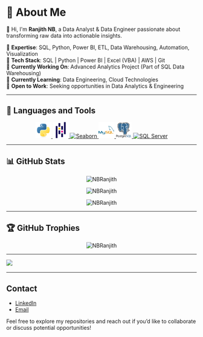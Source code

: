 # 💫 About Me  
👋 Hi, I'm **Ranjith NB**, a Data Analyst & Data Engineer passionate about transforming raw data into actionable insights.  

🔹 **Expertise**: SQL, Python, Power BI, ETL, Data Warehousing, Automation, Visualization  
🔹 **Tech Stack**: SQL | Python | Power BI | Excel (VBA) | AWS | Git  
🔹 **Currently Working On**: Advanced Analytics Project (Part of SQL Data Warehousing)  
🔹 **Currently Learning**: Data Engineering, Cloud Technologies  
🔹 **Open to Work**: Seeking opportunities in Data Analytics & Engineering  

---

## 🚀 Languages and Tools  
<p align="center">
  <a href="https://www.python.org/" target="_blank">
    <img src="https://raw.githubusercontent.com/devicons/devicon/master/icons/python/python-original.svg" alt="Python" width="42" height="42"/>
  </a>
  <a href="https://pandas.pydata.org/" target="_blank">
    <img src="https://raw.githubusercontent.com/devicons/devicon/2ae2a900d2f041da66e950e4d48052658d850630/icons/pandas/pandas-original.svg" alt="Pandas" width="42" height="42"/>
  </a>
  <a href="https://seaborn.pydata.org/" target="_blank">
    <img src="https://seaborn.pydata.org/_images/logo-mark-lightbg.svg" alt="Seaborn" width="42" height="42"/>
  </a>
  <a href="https://www.mysql.com/" target="_blank">
    <img src="https://raw.githubusercontent.com/devicons/devicon/master/icons/mysql/mysql-original-wordmark.svg" alt="MySQL" width="42" height="42"/>
  </a>
  <a href="https://www.postgresql.org/" target="_blank">
    <img src="https://raw.githubusercontent.com/devicons/devicon/master/icons/postgresql/postgresql-original-wordmark.svg" alt="PostgreSQL" width="42" height="42"/>
  </a>
  <a href="https://www.microsoft.com/en-us/sql-server" target="_blank">
    <img src="https://www.svgrepo.com/show/303229/microsoft-sql-server-logo.svg" alt="SQL Server" width="42" height="42"/>
  </a>
</p>  

---

## 📊 GitHub Stats  
<p align="center">
  <img src="https://github-readme-stats.vercel.app/api?username=NBRanjith&theme=dark&hide_border=true&include_all_commits=true&count_private=true" alt="NBRanjith" />
</p>

<p align="center">
  <img src="https://github-readme-streak-stats.herokuapp.com/?user=NBRanjith&theme=dark&hide_border=true" alt="NBRanjith" />
</p>

<p align="center">
  <img src="https://github-readme-stats.vercel.app/api/top-langs/?username=NBRanjith&theme=dark&hide_border=true&include_all_commits=true&count_private=true&layout=compact" alt="NBRanjith" />
</p>

---

## 🏆 GitHub Trophies  
<p align="center">
  <img src="https://github-profile-trophy.vercel.app/?username=NBRanjith&theme=radical&no-frame=false&no-bg=true&margin-w=4" alt="NBRanjith" />
</p>

---

[![](https://visitcount.itsvg.in/api?id=NBRanjith&icon=0&color=0)](https://visitcount.itsvg.in)

---

## Contact  
- [LinkedIn](https://www.linkedin.com/in/ranjith-nb-99b19519a/)  
- [Email](mailto:nagavarambaburanjith@gmail.com)

Feel free to explore my repositories and reach out if you’d like to collaborate or discuss potential opportunities!

